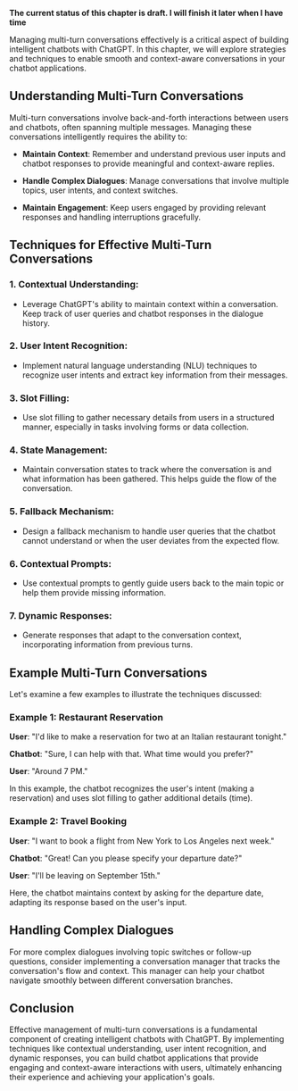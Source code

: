 **The current status of this chapter is draft. I will finish it later when I have time**

Managing multi-turn conversations effectively is a critical aspect of building intelligent chatbots with ChatGPT. In this chapter, we will explore strategies and techniques to enable smooth and context-aware conversations in your chatbot applications.

Understanding Multi-Turn Conversations
--------------------------------------

Multi-turn conversations involve back-and-forth interactions between users and chatbots, often spanning multiple messages. Managing these conversations intelligently requires the ability to:

* **Maintain Context**: Remember and understand previous user inputs and chatbot responses to provide meaningful and context-aware replies.

* **Handle Complex Dialogues**: Manage conversations that involve multiple topics, user intents, and context switches.

* **Maintain Engagement**: Keep users engaged by providing relevant responses and handling interruptions gracefully.

Techniques for Effective Multi-Turn Conversations
-------------------------------------------------

### 1. **Contextual Understanding**:

* Leverage ChatGPT's ability to maintain context within a conversation. Keep track of user queries and chatbot responses in the dialogue history.

### 2. **User Intent Recognition**:

* Implement natural language understanding (NLU) techniques to recognize user intents and extract key information from their messages.

### 3. **Slot Filling**:

* Use slot filling to gather necessary details from users in a structured manner, especially in tasks involving forms or data collection.

### 4. **State Management**:

* Maintain conversation states to track where the conversation is and what information has been gathered. This helps guide the flow of the conversation.

### 5. **Fallback Mechanism**:

* Design a fallback mechanism to handle user queries that the chatbot cannot understand or when the user deviates from the expected flow.

### 6. **Contextual Prompts**:

* Use contextual prompts to gently guide users back to the main topic or help them provide missing information.

### 7. **Dynamic Responses**:

* Generate responses that adapt to the conversation context, incorporating information from previous turns.

Example Multi-Turn Conversations
--------------------------------

Let's examine a few examples to illustrate the techniques discussed:

### Example 1: Restaurant Reservation

**User**: "I'd like to make a reservation for two at an Italian restaurant tonight."

**Chatbot**: "Sure, I can help with that. What time would you prefer?"

**User**: "Around 7 PM."

In this example, the chatbot recognizes the user's intent (making a reservation) and uses slot filling to gather additional details (time).

### Example 2: Travel Booking

**User**: "I want to book a flight from New York to Los Angeles next week."

**Chatbot**: "Great! Can you please specify your departure date?"

**User**: "I'll be leaving on September 15th."

Here, the chatbot maintains context by asking for the departure date, adapting its response based on the user's input.

Handling Complex Dialogues
--------------------------

For more complex dialogues involving topic switches or follow-up questions, consider implementing a conversation manager that tracks the conversation's flow and context. This manager can help your chatbot navigate smoothly between different conversation branches.

Conclusion
----------

Effective management of multi-turn conversations is a fundamental component of creating intelligent chatbots with ChatGPT. By implementing techniques like contextual understanding, user intent recognition, and dynamic responses, you can build chatbot applications that provide engaging and context-aware interactions with users, ultimately enhancing their experience and achieving your application's goals.
